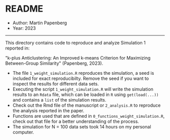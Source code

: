 
# README

- Author: Martin Papenberg
- Year: 2023

---

This directory contains code to reproduce and analyze Simulation 1 reported in: 

"k-plus Anticlustering: An Improved k-means Criterion for Maximizing Between-Group Similarity" (Papenberg, 2023).

- The file `1_weight_simulation.R` reproduces the simulation, a seed is included for exact reproducibilty. Remove the seed if you want to inspect the results for different data sets. 
- Executing the script `1_weight_simulation.R` will write the simulation results to an `Rdata` file, which can be loaded in `R` using `get(load(...))` and contains a `list` of the simulation results. 
- Check out the Rmd file of the manuscript or `2_analysis.R` to reproduce the analysis reported in the paper.
- Functions are used that are defined in `0_functions_weight_simulation.R`, check out that file for a better understanding of the process. 
- The simulation for N = 100 data sets took 14 hours on my personal computer. 



